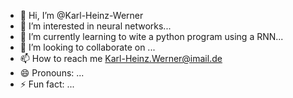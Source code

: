 - 👋 Hi, I’m @Karl-Heinz-Werner
- 👀 I’m interested in neural networks...
- 🌱 I’m currently learning to wite a python program using a RNN...
- 💞️ I’m looking to collaborate on ...
- 📫 How to reach me Karl-Heinz.Werner@imail.de
- 😄 Pronouns: ...
- ⚡ Fun fact: ...

<!---
Karl-Heinz-Werner/Karl-Heinz-Werner is a ✨ special ✨ repository because its `README.md` (this file) appears on your GitHub profile.
You can click the Preview link to take a look at your changes.
--->
